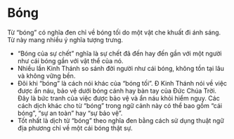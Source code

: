# Bóng

Từ “bóng” có nghĩa đen chỉ về bóng tối do một vật che khuất đi ánh sáng. Từ này mang nhiều ý nghĩa tượng trưng.
- “Bóng của sự chết” nghĩa là sự chết đã đến hay đến gần với một người như cái bóng gần với vật thể của nó. 
- Nhiều lần Kinh Thánh so sánh đời người như cái bóng, không tồn tại lâu và không vững bền. 
- Đôi khi “bóng” là cách nói khác của “bóng tối”. Đ	Kinh Thánh nói về việc được ẩn náu, bảo vệ dưới bóng cánh hay bàn tay của Đức Chúa Trời. Đây là bức tranh của việc được bảo vệ và ẩn náu khỏi hiểm nguy. Các cách dịch khác cho từ “bóng” trong ngữ cảnh này có thể bao gồm “cái bóng”, “sự an toàn” hay “sự bảo vệ”. 
- Tốt nhất là dịch từ “bóng” theo nghĩa đen bằng cách sử dụng thuật ngữ địa phương chỉ về một cái bóng thật sự.

